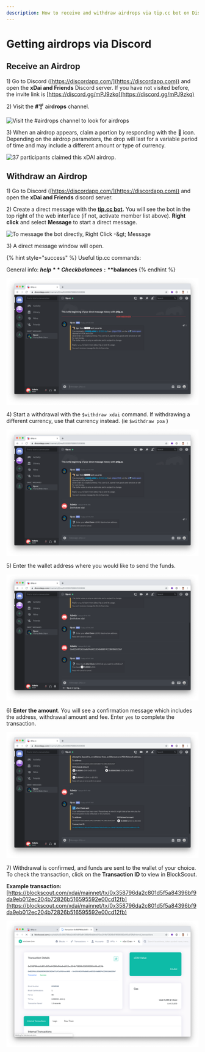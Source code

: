 ```yaml
---
description: How to receive and withdraw airdrops via tip.cc bot on Discord
---
```


# Getting airdrops via Discord

## Receive an Airdrop

1\) Go to Discord ([https://discordapp.com/](https://discordapp.com)) and open the **xDai and Friends** Discord server. If you have not visited before, the invite link is [https://discord.gg/mPJ9zkq](https://discord.gg/mPJ9zkq)

2\) Visit the **#**🍸 air**drops** channel.

![Visit the #airdrops channel to look for airdrops](../../../../.gitbook/assets/drops.png)

3\) When an airdrop appears, claim a portion by responding with the 🎉 icon. Depending on the airdrop parameters, the drop will last for a variable period of time and may include a different amount or type of currency.

![37 participants claimed this xDAI airdrop.](../../../../.gitbook/assets/airdrop\_appears.png)

## Withdraw an Airdrop

1\) Go to Discord ([https://discordapp.com/](https://discordapp.com)) and open the **xDai and Friends** discord server.

2\) Create a direct message with the [**tip.cc bot**](https://top.gg/bot/617037497574359050)**.** You will see the bot in the top right of the web interface (if not, activate member list above). **Right click** and select **Message** to start a direct message.

![To message the bot directly, Right Click -\&gt; Message](../../../../.gitbook/assets/bot2.png)

3\) A direct message window will open.

{% hint style="success" %}
Useful tip.cc commands:

General info: **$help**\
Check balances: **$balances**
{% endhint %}

![Beginning of direct message](<../../../../.gitbook/assets/Screen Shot 2019-10-15 at 9.46.14 AM.png>)

4\) Start a withdrawal with the `$withdraw xdai` command. If withdrawing a different currency, use that currency instead. (ie `$withdraw poa` )

![Use $withdraw xdai to begin the process](<../../../../.gitbook/assets/Screen Shot 2019-10-15 at 9.47.01 AM.png>)

5\) Enter the wallet address where you would like to send the funds.

![Enter wallet address where funds will be sent](<../../../../.gitbook/assets/Screen Shot 2019-10-15 at 9.47.08 AM.png>)

6\) **Enter the amount**. You will see a confirmation message which includes the address, withdrawal amount and fee. Enter `yes` to complete the transaction.

![Enter yes to complete the transaction](<../../../../.gitbook/assets/Screen Shot 2019-10-15 at 9.47.27 AM.png>)

7\) Withdrawal is confirmed, and funds are sent to the wallet of your choice. To check the transaction, click on the **Transaction ID** to view in BlockScout.

**Example transaction:** [https://blockscout.com/xdai/mainnet/tx/0x358796da2c801d5f5a84396bf9da9eb012ec204b72826b516595592e00cd12fb](https://blockscout.com/xdai/mainnet/tx/0x358796da2c801d5f5a84396bf9da9eb012ec204b72826b516595592e00cd12fb)

![Transaction in BlockScout](<../../../../.gitbook/assets/Screen Shot 2019-10-15 at 9.47.36 AM.png>)
